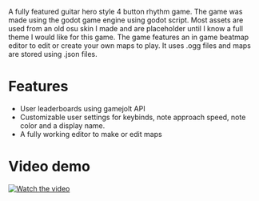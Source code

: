 A fully featured guitar hero style 4 button rhythm game. The game was made using the godot game engine using godot script. Most assets are used from an old osu skin I made and are placeholder until I know a full theme I would like for this game. The game features an in game beatmap editor to edit or create your own maps to play. It uses .ogg files and maps are stored using .json files.

# Features

- User leaderboards using gamejolt API
- Customizable user settings for keybinds, note approach speed, note color and a display name.
- A fully working editor to make or edit maps

# Video demo
[![Watch the video](https://img.youtube.com/vi/5QG1Gv-T1cs/hqdefault.jpg)](https://youtu.be/5QG1Gv-T1cs)

